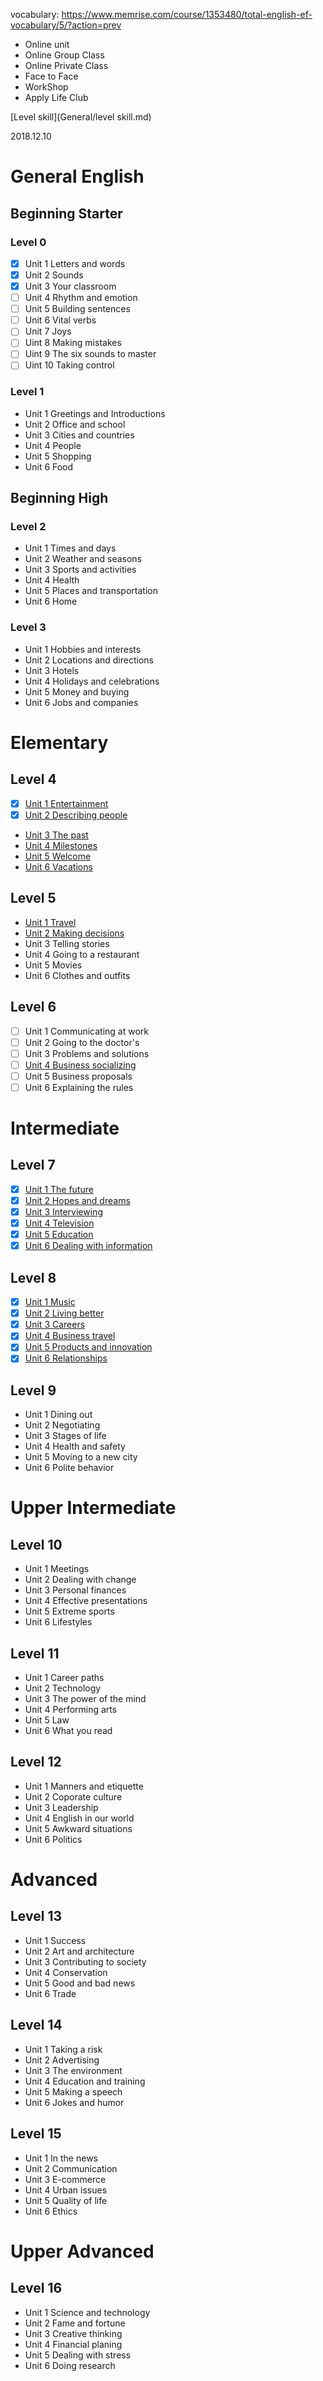 vocabulary: https://www.memrise.com/course/1353480/total-english-ef-vocabulary/5/?action=prev

* Online unit
* Online Group Class
* Online Private Class
* Face to Face
* WorkShop
* Apply Life Club



[Level skill](General/level skill.md)



2018.12.10







# General English 

## Beginning Starter

### Level 0

- [x] Unit 1 Letters and words
- [x] Unit 2 Sounds
- [x] Unit 3 Your classroom
- [ ] Unit 4 Rhythm and emotion
- [ ] Unit 5 Building sentences
- [ ] Unit 6 Vital verbs
- [ ] Unit 7 Joys
- [ ] Uint 8 Making mistakes
- [ ] Uint 9 The six sounds to master
- [ ] Uint 10 Taking control

### Level 1

- Unit 1 Greetings and Introductions
- Unit 2 Office and school
- Unit 3 Cities and countries
- Unit 4 People
- Unit 5 Shopping
- Unit 6 Food

## Beginning High

### Level 2

- Unit 1 Times and days
- Unit 2 Weather and seasons 
- Unit 3 Sports and activities
- Unit 4 Health
- Unit 5 Places and transportation
- Unit 6 Home

### Level 3

- Unit 1 Hobbies and interests
- Unit 2 Locations and directions
- Unit 3 Hotels
- Unit 4 Holidays and celebrations
- Unit 5 Money and buying
- Unit 6 Jobs and companies

# Elementary

## Level 4

- [x] [Unit 1 Entertainment](/4-1_Entertainment.md) 
- [x] [Unit 2 Describing people](4-2_Describing-people.md)

* [Unit 3 The past](4-3_The-Past.md)
* [Unit 4 Milestones](4-4_Milestones.md)
* [Unit 5 Welcome](4-4_Welcome.md.md)
* [Unit 6 Vacations](4-6_Vacations.md) 

## Level 5

* [Unit 1 Travel](5-1_Travel.md)
* [Unit 2 Making decisions](5-2_Making-decisions.md)
* Unit 3 Telling stories
* Unit 4 Going to a restaurant
* Unit 5 Movies
* Unit 6 Clothes and outfits

## Level 6

- [ ] Unit 1 Communicating at work
- [ ] Unit 2 Going to the doctor's
- [ ] Unit 3 Problems and solutions
- [ ] [Unit 4 Business socializing](6-4_Business_socializing.md)
- [ ] Unit 5 Business proposals
- [ ] Unit 6 Explaining the rules

# Intermediate

## Level 7

- [x] [Unit 1 The future](7-1_The-future.md)
- [x] [Unit 2 Hopes and dreams](7-2_Hopes-and-dreams.md)
- [x] [Unit 3 Interviewing](7-3_Interviewing.md)
- [x] [Unit 4 Television](7-4_Television.md)
- [x] [Unit 5 Education](7-5_Education.md)
- [x] [Unit 6 Dealing with information](7-6_Dealing-with-information.md)

## Level 8

- [x] [Unit 1 Music](8-1_Music.md)
- [x] [Unit 2 Living better](8-2_Living-better.md)
- [x] [Unit 3 Careers](8-3_Career.md)
- [x] [Unit 4 Business travel](8-4_Business-travel.md)
- [x] [Unit 5 Products and innovation](8-5_Products-and-innovation.md)
- [x] [Unit 6 Relationships](8-6_Relationship.md)

## Level 9

  - Unit 1 Dining out
  - Unit 2 Negotiating
  - Unit 3 Stages of life
  - Unit 4 Health and safety
  - Unit 5 Moving to a new city
  - Unit 6 Polite behavior

# Upper Intermediate

## Level 10

  - Unit 1 Meetings
  - Unit 2 Dealing with change
  - Unit 3 Personal finances
  - Unit 4 Effective presentations
  - Unit 5 Extreme sports
  - Unit 6 Lifestyles

## Level 11

  - Unit 1 Career paths
  - Unit 2 Technology
  - Unit 3 The power of the mind
  - Unit 4 Performing arts
  - Unit 5 Law
  - Unit 6 What you read

## Level 12

  - Unit 1 Manners and etiquette
  - Unit 2 Coporate culture
  - Unit 3 Leadership
  - Unit 4 English in our world 
  - Unit 5 Awkward situations
  - Unit 6 Politics

# Advanced

## Level 13

  - Unit 1 Success
  - Unit 2 Art and architecture
  - Unit 3 Contributing to society
  - Unit 4 Conservation
  - Unit 5 Good and bad news
  - Unit 6 Trade

## Level 14

  - Unit 1 Taking a risk
  - Unit 2 Advertising
  - Unit 3 The environment
  - Unit 4 Education and training
  - Unit 5 Making a speech
  - Unit 6 Jokes and humor

## Level 15

  - Unit 1 In the news
  - Unit 2 Communication
  - Unit 3 E-commerce
  - Unit 4 Urban issues
  - Unit 5 Quality of life
  - Unit 6 Ethics

# Upper Advanced

## Level 16

  - Unit 1 Science and technology
  - Unit 2 Fame and fortune
  - Unit 3 Creative thinking
  - Unit 4 Financial planing
  - Unit 5 Dealing with stress
  - Unit 6 Doing research

